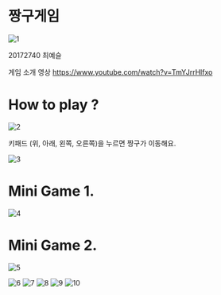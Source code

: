 # 짱구게임

![1](https://user-images.githubusercontent.com/70987287/100384825-6b4cf300-3064-11eb-85d4-d5c95cf706d4.png)

20172740 최예슬

게임 소개 영상 https://www.youtube.com/watch?v=TmYJrrHlfxo

# How to play ? 

![2](https://user-images.githubusercontent.com/70987287/100384827-6c7e2000-3064-11eb-8b10-85019a7be233.png)

키패드 (위, 아래, 왼쪽, 오른쪽)을 누르면 짱구가 이동해요.

![3](https://user-images.githubusercontent.com/70987287/100384829-6d16b680-3064-11eb-8dad-8bef6420c7cb.png)


# Mini Game 1.

![4](https://user-images.githubusercontent.com/70987287/100384830-6daf4d00-3064-11eb-9f81-806520887b67.png)

# Mini Game 2.

![5](https://user-images.githubusercontent.com/70987287/100384831-6e47e380-3064-11eb-92d4-7d967736691e.png)


![6](https://user-images.githubusercontent.com/70987287/100384832-6e47e380-3064-11eb-92ff-ccb3001674be.png)
![7](https://user-images.githubusercontent.com/70987287/100384835-6ee07a00-3064-11eb-9a12-1cff67da5b49.png)
![8](https://user-images.githubusercontent.com/70987287/100384836-6f791080-3064-11eb-8751-4c1e53063d96.png)
![9](https://user-images.githubusercontent.com/70987287/100384839-7011a700-3064-11eb-8625-e125d066d5f0.png)
![10](https://user-images.githubusercontent.com/70987287/100384841-7011a700-3064-11eb-8800-7ed6a3b5ee04.png)
